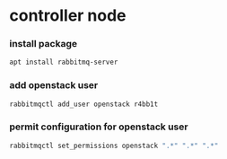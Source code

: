 # controller node
### install package
```bash
apt install rabbitmq-server
```

### add openstack user
```bash
rabbitmqctl add_user openstack r4bb1t
```

### permit configuration for openstack user
```bash
rabbitmqctl set_permissions openstack ".*" ".*" ".*"
```
